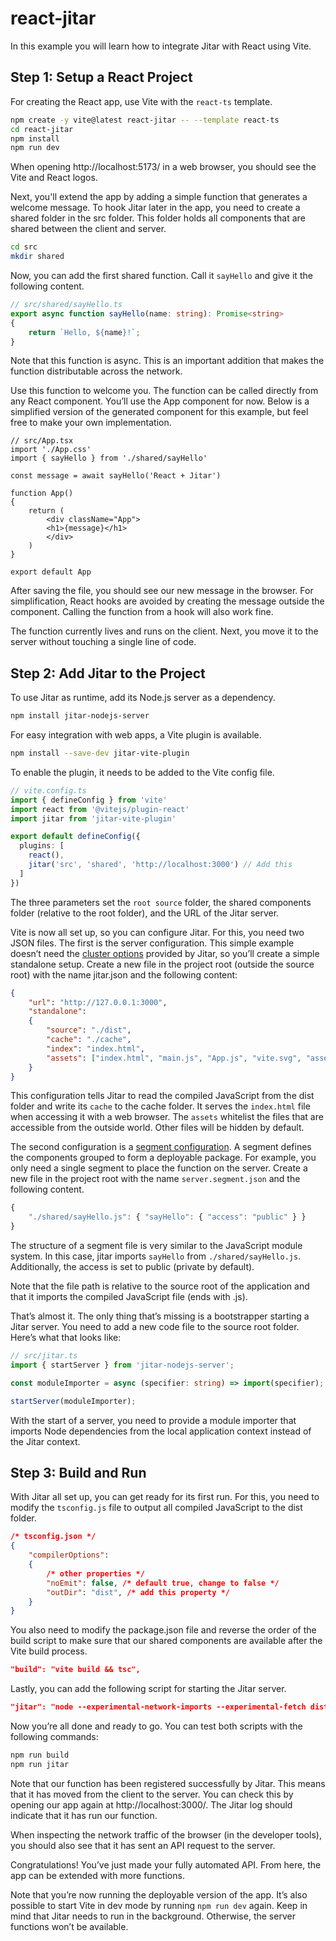 # react-jitar

In this example you will learn how to integrate Jitar with React using Vite.

## Step 1: Setup a React Project

For creating the React app, use Vite with the `react-ts` template.

```bash
npm create -y vite@latest react-jitar -- --template react-ts
cd react-jitar
npm install
npm run dev
```

When opening http://localhost:5173/ in a web browser, you should see the Vite and React logos.

Next, you'll extend the app by adding a simple function that generates a welcome message. To hook Jitar later in the app, you need to create a shared folder in the src folder. This folder holds all components that are shared between the client and server.

```bash
cd src
mkdir shared
```

Now, you can add the first shared function. Call it `sayHello` and give it the following content.

```ts
// src/shared/sayHello.ts
export async function sayHello(name: string): Promise<string>
{
    return `Hello, ${name}!`;
}
```

Note that this function is async. This is an important addition that makes the function distributable across the network.

Use this function to welcome you. The function can be called directly from any React component. You’ll use the App component for now. Below is a simplified version of the generated component for this example, but feel free to make your own implementation.

```tsx
// src/App.tsx
import './App.css'
import { sayHello } from './shared/sayHello'

const message = await sayHello('React + Jitar')

function App()
{
    return (
        <div className="App">
        <h1>{message}</h1>
        </div>
    )
}

export default App
```

After saving the file, you should see our new message in the browser. For simplification, React hooks are avoided by creating the message outside the component. Calling the function from a hook will also work fine.

The function currently lives and runs on the client. Next, you move it to the server without touching a single line of code.

## Step 2: Add Jitar to the Project

To use Jitar as runtime, add its Node.js server as a dependency.

```bash
npm install jitar-nodejs-server
```

For easy integration with web apps, a Vite plugin is available.

```bash
npm install --save-dev jitar-vite-plugin
```

To enable the plugin, it needs to be added to the Vite config file.

```ts
// vite.config.ts
import { defineConfig } from 'vite'
import react from '@vitejs/plugin-react'
import jitar from 'jitar-vite-plugin'

export default defineConfig({
  plugins: [
    react(),
    jitar('src', 'shared', 'http://localhost:3000') // Add this
  ]
})
```

The three parameters set the `root source` folder, the shared components folder (relative to the root folder), and the URL of the Jitar server.

Vite is now all set up, so you can configure Jitar. For this, you need two JSON files. The first is the server configuration. This simple example doesn’t need the [cluster options](https://docs.jitar.dev/03_runtime_services) provided by Jitar, so you’ll create a simple standalone setup. Create a new file in the project root (outside the source root) with the name jitar.json and the following content:

```json
{
    "url": "http://127.0.0.1:3000",
    "standalone":
    {
        "source": "./dist",
        "cache": "./cache",
        "index": "index.html",
        "assets": ["index.html", "main.js", "App.js", "vite.svg", "assets/**/*"]
    }
}
```

This configuration tells Jitar to read the compiled JavaScript from the dist folder and write its `cache` to the cache folder. It serves the `index.html` file when accessing it with a web browser. The `assets` whitelist the files that are accessible from the outside world. Other files will be hidden by default.

The second configuration is a [segment configuration](https://docs.jitar.dev/04_basic_features#segmentation). A segment defines the components grouped to form a deployable package. For example, you only need a single segment to place the function on the server. Create a new file in the project root with the name `server.segment.json` and the following content.

```ts
{
    "./shared/sayHello.js": { "sayHello": { "access": "public" } }
}
```

The structure of a segment file is very similar to the JavaScript module system. In this case, jitar imports `sayHello` from `./shared/sayHello.js`. Additionally, the access is set to public (private by default).

Note that the file path is relative to the source root of the application and that it imports the compiled JavaScript file (ends with .js).

That’s almost it. The only thing that’s missing is a bootstrapper starting a Jitar server. You need to add a new code file to the source root folder. Here’s what that looks like:

```ts
// src/jitar.ts
import { startServer } from 'jitar-nodejs-server';

const moduleImporter = async (specifier: string) => import(specifier);

startServer(moduleImporter);
```

With the start of a server, you need to provide a module importer that imports Node dependencies from the local application context instead of the Jitar context.

## Step 3: Build and Run

With Jitar all set up, you can get ready for its first run. For this, you need to modify the `tsconfig.js` file to output all compiled JavaScript to the dist folder.

```json
/* tsconfig.json */
{
    "compilerOptions":
    {
        /* other properties */
        "noEmit": false, /* default true, change to false */
        "outDir": "dist", /* add this property */
    }
}
```

You also need to modify the package.json file and reverse the order of the build script to make sure that our shared components are available after the Vite build process.

```json
"build": "vite build && tsc",
```

Lastly, you can add the following script for starting the Jitar server.

```json
"jitar": "node --experimental-network-imports --experimental-fetch dist/jitar.js --config=jitar.json"
```

Now you’re all done and ready to go. You can test both scripts with the following commands:

```bash
npm run build
npm run jitar
```

Note that our function has been registered successfully by Jitar. This means that it has moved from the client to the server. You can check this by opening our app again at http://localhost:3000/. The Jitar log should indicate that it has run our function.

When inspecting the network traffic of the browser (in the developer tools), you should also see that it has sent an API request to the server.

Congratulations! You’ve just made your fully automated API. From here, the app can be extended with more functions.

Note that you’re now running the deployable version of the app. It’s also possible to start Vite in dev mode by running `npm run dev` again. Keep in mind that Jitar needs to run in the background. Otherwise, the server functions won’t be available.
